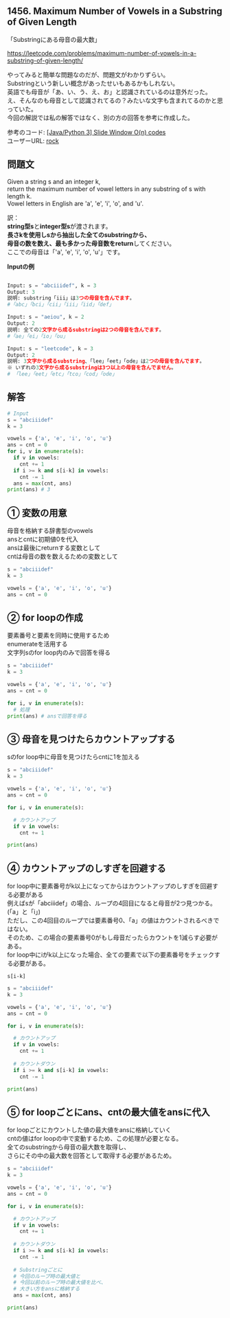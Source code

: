 ## 1456. Maximum Number of Vowels in a Substring of Given Length
「Substringにある母音の最大数」
 
https://leetcode.com/problems/maximum-number-of-vowels-in-a-substring-of-given-length/  

やってみると簡単な問題なのだが、問題文がわかりずらい。   
Substringという新しい概念があったせいもあるかもしれない。   
英語でも母音が「あ、い、う、え、お」と認識されているのは意外だった。   
え、そんなのも母音として認識されてるの？みたいな文字も含まれてるのかと思っていた。   
今回の解説では私の解答ではなく、別の方の回答を参考に作成した。   

参考のコード: [[Java/Python 3] Slide Window O(n) codes](https://leetcode.com/problems/maximum-number-of-vowels-in-a-substring-of-given-length/discuss/648559/JavaPython-3-Slide-Window-O(n)-codes)   
ユーザーURL: [rock](https://leetcode.com/rock)  

## 問題文
Given a string s and an integer k,  
return the maximum number of vowel letters in any substring of s with length k.   
Vowel letters in English are 'a', 'e', 'i', 'o', and 'u'.    

訳：   
**string型s**と**integer型s**が渡されます。  
**長さkを使用しsから抽出した全てのsubstringから、   
母音の数を数え、最も多かった母音数をreturn**してください。  
ここでの母音は「'a', 'e', 'i', 'o', 'u'」です。

**Inputの例**
```py

Input: s = "abciiidef", k = 3
Output: 3
説明: substring「iii」は3つの母音を含んでます。
#「abc」「bci」「cii」「iii」「iid」「def」

Input: s = "aeiou", k = 2
Output: 2
説明: 全ての2文字から成るsubstringは2つの母音を含んでます。
#「ae」「ei」「io」「ou」

Input: s = "leetcode", k = 3
Output: 2
説明: 3文字から成るsubstring、「lee」「eet」「ode」は2つの母音を含んでます。
※ いずれの3文字から成るsubstringは3つ以上の母音を含んでません。
# 「lee」「eet」「etc」「tco」「cod」「ode」
```

## 解答
```py
# Input
s = "abciiidef"
k = 3

vowels = {'a', 'e', 'i', 'o', 'u'}
ans = cnt = 0
for i, v in enumerate(s):
  if v in vowels:
    cnt += 1
  if i >= k and s[i-k] in vowels:
    cnt -= 1
  ans = max(cnt, ans)
print(ans) # 3
```

## ① 変数の用意
母音を格納する辞書型のvowels   
ansとcntに初期値0を代入   
ansは最後にreturnする変数として  
cntは母音の数を数えるための変数として   
```py
s = "abciiidef"
k = 3

vowels = {'a', 'e', 'i', 'o', 'u'}
ans = cnt = 0
```

## ② for loopの作成
要素番号と要素を同時に使用するため  
enumerateを活用する  
文字列sのfor loop内のみで回答を得る  
```py
s = "abciiidef"
k = 3

vowels = {'a', 'e', 'i', 'o', 'u'}
ans = cnt = 0

for i, v in enumerate(s):
  # 処理
print(ans) # ansで回答を得る
```

## ③ 母音を見つけたらカウントアップする
sのfor loop中に母音を見つけたらcntに1を加える
```py
s = "abciiidef"
k = 3

vowels = {'a', 'e', 'i', 'o', 'u'}
ans = cnt = 0

for i, v in enumerate(s):

  # カウントアップ
  if v in vowels:
    cnt += 1

print(ans)
```

## ④ カウントアップのしすぎを回避する
for loop中に要素番号がk以上になってからはカウントアップのしすぎを回避する必要がある   
例えばsが「abciiidef」の場合、ループの4回目になると母音が2つ見つかる。(「a」と「i」)   
ただし、この4回目のループでは要素番号0、「a」の値はカウントされるべきではない。   
そのため、この場合の要素番号0がもし母音だったらカウントを1減らす必要がある。   
for loop中にiがk以上になった場合、全ての要素で以下の要素番号をチェックする必要がある。   

`s[i-k]`

```py
s = "abciiidef"
k = 3

vowels = {'a', 'e', 'i', 'o', 'u'}
ans = cnt = 0

for i, v in enumerate(s):

  # カウントアップ
  if v in vowels:
    cnt += 1
  
  # カウントダウン
  if i >= k and s[i-k] in vowels:
    cnt -= 1

print(ans)
```

## ⑤ for loopごとにans、cntの最大値をansに代入
for loopごとにカウントした値の最大値をansに格納していく   
cntの値はfor loopの中で変動するため、この処理が必要となる。   
全てのsubstringから母音の最大数を取得し、  
さらにその中の最大数を回答として取得する必要があるため。 

```py
s = "abciiidef"
k = 3

vowels = {'a', 'e', 'i', 'o', 'u'}
ans = cnt = 0

for i, v in enumerate(s):

  # カウントアップ
  if v in vowels:
    cnt += 1
  
  # カウントダウン
  if i >= k and s[i-k] in vowels:
    cnt -= 1
  
  # Substringごとに
  # 今回のループ時の最大値と
  # 今回以前のループ時の最大値を比べ、
  # 大きい方をansに格納する
  ans = max(cnt, ans)

print(ans)
```